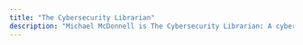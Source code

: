 ```yaml
---
title: "The Cybersecurity Librarian"
description: "Michael McDonnell is The Cybersecurity Librarian: A cybersecurity professional (CISM, CTIA, GCIA, GCWN) and a professional librarian (MLIS)."
---
```

